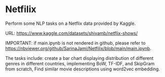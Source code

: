 # Netfilix
Perform some NLP tasks on a Netflix data provided by Kaggle. 

URL: https://www.kaggle.com/datasets/shivamb/netflix-shows/

IMPORTANT: if main.ipynb is not rendered in github, please refer to https://nbviewer.org/github/SarinaJami/Netfilix/blob/main/main.ipynb.

The tasks include: create a bar chart displaying distribution of different genres in different countries, implementing BoW, TF-IDF, and SkipGram from scratch, Find similar movie descriptions using word2vec embedding.

